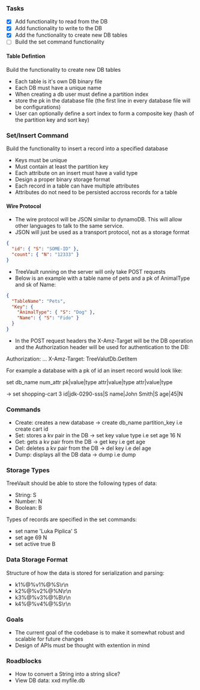 ### Tasks

- [x] Add functionality to read from the DB
- [x] Add functionality to write to the DB
- [x] Add the functionality to create new DB tables
- [ ] Build the set command functionality

#### Table Defintion

Build the functionality to create new DB tables

- Each table is it's own DB binary file
- Each DB must have a unique name
- When creating a db user must define a partition index
- store the pk in the database file (the first line in every database file will be configurations)
- User can optionally define a sort index to form a composite key (hash of the partition key and sort key)

### Set/Insert Command

Build the functionality to insert a record into a specified database

- Keys must be unique
- Must contain at least the partition key
- Each attribute on an insert must have a valid type
- Design a proper binary storage format
- Each record in a table can have multiple attributes
- Attributes do not need to be persisted accross records for a table

#### Wire Protocol

- The wire protocol will be JSON similar to dynamoDB. This will allow other languages to talk to the same service.
- JSON will just be used as a transport protocol, not as a storage format

```json
{
  "id": { "S": "SOME-ID" },
  "count": { "N": "12333" }
}
```

- TreeVault running on the server will only take POST requests
- Below is an example with a table name of pets and a pk of AnimalType and sk of Name:

```json
{
  "TableName": "Pets",
  "Key": {
    "AnimalType": { "S": "Dog" },
    "Name": { "S": "Fido" }
  }
}
```

- In the POST request headers the X-Amz-Target will be the DB operation and the Authorization header will be used for authentication to the DB:

Authorization: ...
X-Amz-Target: TreeValutDb.GetItem

For example a database with a pk of id an insert record would look like:

set db_name num_attr pk|value|type attr|value|type attr|value|type

-> set shopping-cart 3 id|jdk-0290-sss|S name|John Smith|S age|45|N

### Commands

- Create: creates a new database -> create db_name partition_key
  i.e create cart id
- Set: stores a kv pair in the DB -> set key value type
  i.e set age 16 N
- Get: gets a kv pair from the DB -> get key
  i.e get age
- Del: deletes a kv pair from the DB -> del key
  i.e del age
- Dump: displays all the DB data -> dump
  i.e dump

### Storage Types

TreeVault should be able to store the following types of data:

- String: S
- Number: N
- Boolean: B

Types of records are specified in the set commands:

- set name 'Luka Piplica' S
- set age 69 N
- set active true B

### Data Storage Format

Structure of how the data is stored for serialization and parsing:

- k1%@%v1%@%S\r\n
- k2%@%v2%@%N\r\n
- k3%@%v3%@%B\r\n
- k4%@%v4%@%S\r\n

### Goals

- The current goal of the codebase is to make it somewhat robust and scalable for future changes
- Design of APIs must be thought with extention in mind

### Roadblocks

- How to convert a String into a string slice?
- View DB data: xxd myfile.db
